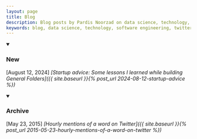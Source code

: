 ```yaml
---
layout: page
title: Blog
description: Blog posts by Pardis Noorzad on data science, technology, and software engineering
keywords: blog, data science, technology, software engineering, twitter analytics
---
```


<details class="collapsible-section" markdown="1" open>
<summary><h3>New</h3></summary>

[August 12, 2024] *[Startup advice: Some lessons I learned while building General Folders]({{ site.baseurl }}{% post_url 2024-08-12-startup-advice %})*  
</details>

<details class="collapsible-section" markdown="1" open>
<summary><h3>Archive</h3></summary>

[May 23, 2015] *[Hourly mentions of a word on Twitter]({{ site.baseurl }}{% post_url 2015-05-23-hourly-mentions-of-a-word-on-twitter %})*  
</details> 